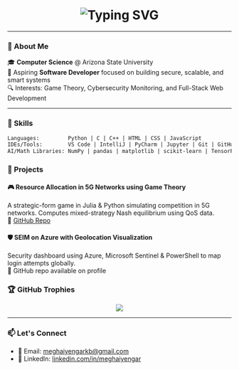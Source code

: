<!-- GitHub Profile README for Megha Iyengar -->

<h1 align="center">
  <img src="https://readme-typing-svg.herokuapp.com?font=Fira+Code&weight=500&size=26&pause=1000&center=true&width=440&lines=Hi+I'm+Megha+Iyengar;CS+Student+@+ASU" alt="Typing SVG" />
</h1>




---

### 🌟 About Me

🎓 **Computer Science** @ Arizona State University  
💼 Aspiring **Software Developer** focused on building secure, scalable, and smart systems  
🔍 Interests: Game Theory, Cybersecurity Monitoring, and Full-Stack Web Development  

---

### 🧰 Skills

```txt
Languages:         Python | C | C++ | HTML | CSS | JavaScript
IDEs/Tools:        VS Code | IntelliJ | PyCharm | Jupyter | Git | GitHub | Azure | Microsoft Sentinel
AI/Math Libraries: NumPy | pandas | matplotlib | scikit-learn | TensorFlow | JuMP | ForwardDiff

```
### 📌 Projects

#### 🎮 Resource Allocation in 5G Networks using Game Theory
A strategic-form game in Julia & Python simulating competition in 5G networks. Computes mixed-strategy Nash equilibrium using QoS data.  
🔗 [GitHub Repo](https://github.com/meghabyte-og/5g-resource-allocation-game-theory)

#### 🛡️ SEIM on Azure with Geolocation Visualization
Security dashboard using Azure, Microsoft Sentinel & PowerShell to map login attempts globally.  
🔗 GitHub repo available on profile


### 🏆 GitHub Trophies

<p align="center">
  <img src="https://github-profile-trophy.vercel.app/?username=meghabyte-og&theme=onedark&no-bg=true&margin-w=15&row=1" />
</p>

---

### 📫 Let's Connect

- 📧 Email: meghaiyengarkb@gmail.com  
- 💼 LinkedIn: [linkedin.com/in/meghaiyengar](https://www.linkedin.com/in/meghaiyengar)
